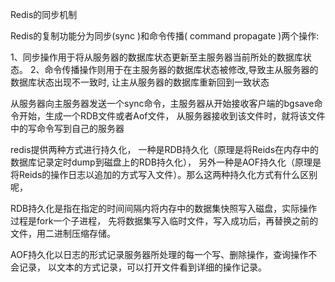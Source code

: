 Redis的同步机制

Redis的复制功能分为同步(sync )和命令传播( command propagate )两个操作:

1、同步操作用于将从服务器的数据库状态更新至主服务器当前所处的数据库状态。
2、命令传播操作则用于在主服务器的数据库状态被修改,导致主从服务器的数据库状态出现不一致时,
让主从服务器的数据库重新回到一致状态

从服务器向主服务器发送一个sync命令，主服务器从开始接收客户端的bgsave命令开始，生成一个RDB文件或者Aof文件，
从服务器接收到该文件时，就将该文件中的写命令写到自己的服务器

redis提供两种方式进行持久化，
一种是RDB持久化（原理是将Reids在内存中的数据库记录定时dump到磁盘上的RDB持久化），
另外一种是AOF持久化（原理是将Reids的操作日志以追加的方式写入文件）。那么这两种持久化方式有什么区别呢，

RDB持久化是指在指定的时间间隔内将内存中的数据集快照写入磁盘，实际操作过程是fork一个子进程，
先将数据集写入临时文件，写入成功后，再替换之前的文件，用二进制压缩存储。

AOF持久化以日志的形式记录服务器所处理的每一个写、删除操作，查询操作不会记录，
以文本的方式记录，可以打开文件看到详细的操作记录。